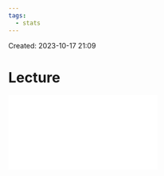 ```yaml
---
tags:
  - stats
---
```

Created: 2023-10-17 21:09
# Lecture

![](customer-analytics/Segmentation_V-Advanced-latent-class-analysis.pdf)
